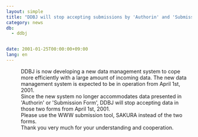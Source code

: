 ```yaml
---
layout: simple
title: "DDBJ will stop accepting submissions by 'Authorin' and 'Submission Form' Jan. 25, 2001"
category: news
db:
  - ddbj


date: 2001-01-25T00:00:00+09:00
lang: en
---
```


<dd>DDBJ is now developing a new data management system to cope more efficiently with a large amount of incoming data. The new data management system is expected to be in operation from April 1st, 2001.<br>Since the new system no longer accommodates data presented in 'Authorin' or 'Submission Form', DDBJ will stop accepting data in those two forms from April 1st, 2001.<br>
<dd>Please use the WWW submission tool, SAKURA instead of the two forms.<br>
<dd>Thank you very much for your understanding and cooperation.</dd>
</dd>
</dd>
